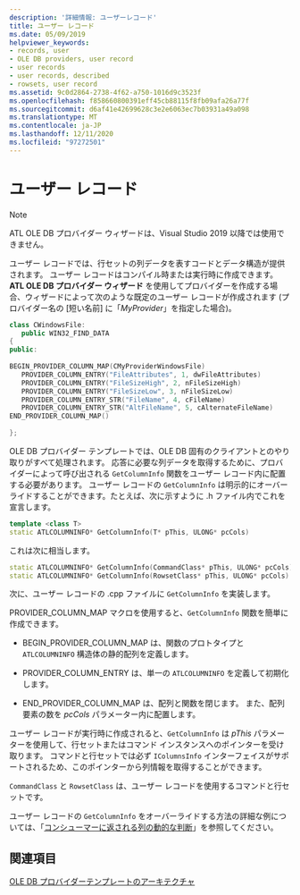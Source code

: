 ```yaml
---
description: '詳細情報: ユーザーレコード'
title: ユーザー レコード
ms.date: 05/09/2019
helpviewer_keywords:
- records, user
- OLE DB providers, user record
- user records
- user records, described
- rowsets, user record
ms.assetid: 9c0d2864-2738-4f62-a750-1016d9c3523f
ms.openlocfilehash: f858660800391eff45cb88115f8fb09afa26a77f
ms.sourcegitcommit: d6af41e42699628c3e2e6063ec7b03931a49a098
ms.translationtype: MT
ms.contentlocale: ja-JP
ms.lasthandoff: 12/11/2020
ms.locfileid: "97272501"
---
```

# <a name="user-record"></a>ユーザー レコード

> [!NOTE]
> ATL OLE DB プロバイダー ウィザードは、Visual Studio 2019 以降では使用できません。

ユーザー レコードでは、行セットの列データを表すコードとデータ構造が提供されます。 ユーザー レコードはコンパイル時または実行時に作成できます。 **ATL OLE DB プロバイダー ウィザード** を使用してプロバイダーを作成する場合、ウィザードによって次のような既定のユーザー レコードが作成されます (プロバイダー名の [短い名前] に「*MyProvider*」を指定した場合)。

```cpp
class CWindowsFile:
   public WIN32_FIND_DATA
{
public:
  
BEGIN_PROVIDER_COLUMN_MAP(CMyProviderWindowsFile)
   PROVIDER_COLUMN_ENTRY("FileAttributes", 1, dwFileAttributes)
   PROVIDER_COLUMN_ENTRY("FileSizeHigh", 2, nFileSizeHigh)
   PROVIDER_COLUMN_ENTRY("FileSizeLow", 3, nFileSizeLow)
   PROVIDER_COLUMN_ENTRY_STR("FileName", 4, cFileName)
   PROVIDER_COLUMN_ENTRY_STR("AltFileName", 5, cAlternateFileName)
END_PROVIDER_COLUMN_MAP()
  
};
```

OLE DB プロバイダー テンプレートでは、OLE DB 固有のクライアントとのやり取りがすべて処理されます。 応答に必要な列データを取得するために、プロバイダーによって呼び出される `GetColumnInfo` 関数をユーザー レコード内に配置する必要があります。 ユーザー レコードの `GetColumnInfo` は明示的にオーバーライドすることができます。たとえば、次に示すように .h ファイル内でこれを宣言します。

```cpp
template <class T>
static ATLCOLUMNINFO* GetColumnInfo(T* pThis, ULONG* pcCols)
```

これは次に相当します。

```cpp
static ATLCOLUMNINFO* GetColumnInfo(CommandClass* pThis, ULONG* pcCols)
static ATLCOLUMNINFO* GetColumnInfo(RowsetClass* pThis, ULONG* pcCols)
```

次に、ユーザー レコードの .cpp ファイルに `GetColumnInfo` を実装します。

PROVIDER_COLUMN_MAP マクロを使用すると、`GetColumnInfo` 関数を簡単に作成できます。

- BEGIN_PROVIDER_COLUMN_MAP は、関数のプロトタイプと `ATLCOLUMNINFO` 構造体の静的配列を定義します。

- PROVIDER_COLUMN_ENTRY は、単一の `ATLCOLUMNINFO` を定義して初期化します。

- END_PROVIDER_COLUMN_MAP は、配列と関数を閉じます。 また、配列要素の数を *pcCols* パラメーター内に配置します。

ユーザー レコードが実行時に作成されると、`GetColumnInfo` は *pThis* パラメーターを使用して、行セットまたはコマンド インスタンスへのポインターを受け取ります。 コマンドと行セットでは必ず `IColumnsInfo` インターフェイスがサポートされるため、このポインターから列情報を取得することができます。

`CommandClass` と `RowsetClass` は、ユーザー レコードを使用するコマンドと行セットです。

ユーザー レコードの `GetColumnInfo` をオーバーライドする方法の詳細な例については、「[コンシューマーに返される列の動的な判断](../../data/oledb/dynamically-determining-columns-returned-to-the-consumer.md)」を参照してください。

## <a name="see-also"></a>関連項目

[OLE DB プロバイダーテンプレートのアーキテクチャ](../../data/oledb/ole-db-provider-template-architecture.md)<br/>
